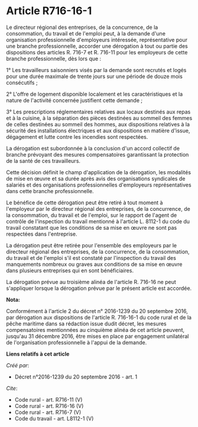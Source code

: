 # Article R716-16-1

Le directeur régional des entreprises, de la concurrence, de la consommation, du travail et de l'emploi peut, à la demande
d'une organisation professionnelle d'employeurs intéressée, représentative pour une branche professionnelle, accorder une
dérogation à tout ou partie des dispositions des articles R. 716-7 et R. 716-11 pour les employeurs de cette branche
professionnelle, dès lors que : 

1° Les travailleurs saisonniers visés par la demande sont recrutés et logés pour une durée maximale de trente jours sur une
période de douze mois consécutifs ; 

2° L'offre de logement disponible localement et les caractéristiques et la nature de l'activité concernée justifient cette
demande ; 

3° Les prescriptions réglementaires relatives aux locaux destinés aux repas et à la cuisine, à la séparation des pièces
destinées au sommeil des femmes de celles destinées au sommeil des hommes, aux dispositions relatives à la sécurité des
installations électriques et aux dispositions en matière d'issue, dégagement et lutte contre les incendies sont respectées. 

La dérogation est subordonnée à la conclusion d'un accord collectif de branche prévoyant des mesures compensatoires
garantissant la protection de la santé de ces travailleurs. 

Cette décision définit le champ d'application de la dérogation, les modalités de mise en œuvre et sa durée après avis des
organisations syndicales de salariés et des organisations professionnelles d'employeurs représentatives dans cette branche
professionnelle. 

Le bénéfice de cette dérogation peut être retiré à tout moment à l'employeur par le directeur régional des entreprises, de la
concurrence, de la consommation, du travail et de l'emploi, sur le rapport de l'agent de contrôle de l'inspection du travail
mentionné à l'article L. 8112-1 du code du travail constatant que les conditions de sa mise en œuvre ne sont pas respectées
dans l'entreprise. 

La dérogation peut être retirée pour l'ensemble des employeurs par le directeur régional des entreprises, de la concurrence,
de la consommation, du travail et de l'emploi s'il est constaté par l'inspection du travail des manquements nombreux ou
graves aux conditions de sa mise en œuvre dans plusieurs entreprises qui en sont bénéficiaires. 

La dérogation prévue au troisième alinéa de l'article R. 716-16 ne peut s'appliquer lorsque la dérogation prévue par le
présent article est accordée.

**Nota:**

Conformément à l'article 2 du décret n° 2016-1239 du 20 septembre 2016, par dérogation aux dispositions de l'article R.
716-16-1 du code rural et de la pêche maritime dans sa rédaction issue dudit décret, les mesures compensatoires mentionnées
au cinquième alinéa de cet article peuvent, jusqu'au 31 décembre 2016, être mises en place par engagement unilatéral de
l'organisation professionnelle à l'appui de la demande.

**Liens relatifs à cet article**

_Créé par_:

  - Décret n°2016-1239 du 20 septembre 2016 - art. 1

_Cite_:

  - Code rural - art. R716-11 (V)
  - Code rural - art. R716-16 (V)
  - Code rural - art. R716-7 (V)
  - Code du travail - art. L8112-1 (V)
